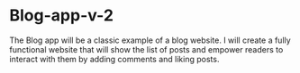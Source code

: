 # Blog-app-v-2
The Blog app will be a classic example of a blog website. I will create a fully functional website that will show the list of posts and empower readers to interact with them by adding comments and liking posts.
